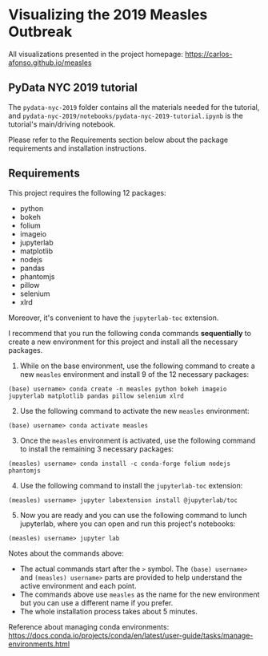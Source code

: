 # Visualizing the 2019 Measles Outbreak

All visualizations presented in the project homepage: https://carlos-afonso.github.io/measles

## PyData NYC 2019 tutorial

The `pydata-nyc-2019` folder contains all the materials needed for the tutorial, and `pydata-nyc-2019/notebooks/pydata-nyc-2019-tutorial.ipynb` is the tutorial's main/driving notebook.

Please refer to the Requirements section below about the package requirements and installation instructions.

## Requirements

This project requires the following 12 packages:
* python
* bokeh
* folium
* imageio
* jupyterlab
* matplotlib
* nodejs
* pandas
* phantomjs
* pillow
* selenium
* xlrd

Moreover, it's convenient to have the `jupyterlab-toc` extension.

I recommend that you run the following conda commands __sequentially__ to create a new environment for this project and install all the necessary packages.

1. While on the base environment, use the following command to create a new `measles` environment and install 9 of the 12 necessary packages:

`(base) username> conda create -n measles python bokeh imageio jupyterlab matplotlib pandas pillow selenium xlrd`

2. Use the following command to activate the new `measles` environment:

`(base) username> conda activate measles`

3. Once the `measles` environment is activated, use the following command to install the remaining 3 necessary packages:

`(measles) username> conda install -c conda-forge folium nodejs phantomjs`

4. Use the following command to install the `jupyterlab-toc` extension:

`(measles) username> jupyter labextension install @jupyterlab/toc`

5. Now you are ready and you can use the following command to lunch jupyterlab, where you can open and run this project's notebooks:

`(measles) username> jupyter lab`

Notes about the commands above:
* The actual commands start after the `>` symbol. The `(base) username>` and `(measles) username>` parts are provided to help understand the active environment and each point.
* The commands above use `measles` as the name for the new environment but you can use a different name if you prefer.
* The whole installation process takes about 5 minutes.

Reference about managing conda environments: https://docs.conda.io/projects/conda/en/latest/user-guide/tasks/manage-environments.html
